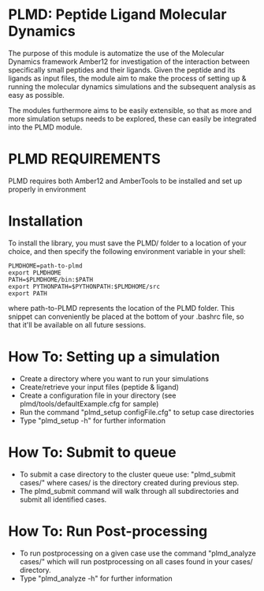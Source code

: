 PLMD: Peptide Ligand Molecular Dynamics
==============

The purpose of this module is automatize the use of the Molecular Dynamics 
framework Amber12 for investigation of the interaction between specifically 
small peptides and their ligands. Given the peptide and its ligands as input 
files, the module aim to make the process of setting up & running the molecular 
dynamics simulations and the subsequent analysis as easy as possible.

The modules furthermore aims to be easily extensible, so that as more and more 
simulation setups needs to be explored, these can easily be integrated into the
PLMD module. 

PLMD REQUIREMENTS
====================

PLMD requires both Amber12 and AmberTools to be installed and set up properly in 
environment


Installation
============================

To install the library, you must save the PLMD/ folder to a location of your 
choice, and then specify the following environment variable in your shell:

```
PLMDHOME=path-to-plmd
export PLMDHOME
PATH=$PLMDHOME/bin:$PATH
export PYTHONPATH=$PYTHONPATH:$PLMDHOME/src
export PATH
```

where path-to-PLMD represents the location of the PLMD folder. This 
snippet can conveniently be placed at the bottom of your .bashrc file, so that
it'll be available on all future sessions.

How To: Setting up a simulation
=============================

* Create a directory where you want to run your simulations
* Create/retrieve your input files (peptide & ligand)
* Create a configuration file in your directory (see plmd/tools/defaultExample.cfg for sample)
* Run the command "plmd_setup configFile.cfg" to setup case directories
* Type "plmd_setup -h" for further information

How To: Submit to queue
=============================================

* To submit a case directory to the cluster queue use: "plmd_submit cases/" where cases/ is the directory created during previous step.
* The plmd_submit command will walk through all subdirectories and submit all identified cases.

How To: Run Post-processing
===========================

* To run postprocessing on a given case use the command "plmd_analyze cases/" which will run postprocessing on all cases found in your cases/ directory.
* Type "plmd_analyze -h" for further information

